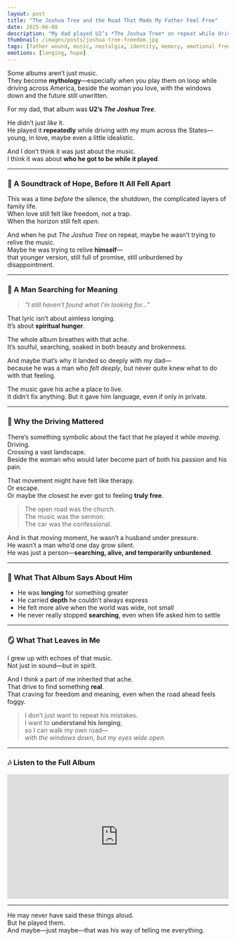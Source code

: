 ```yaml
---
layout: post
title: "The Joshua Tree and the Road That Made My Father Feel Free"
date: 2025-06-08
description: "My dad played U2’s *The Joshua Tree* on repeat while driving through America with my mum. It wasn’t just an album—it was a glimpse into the version of him that still believed in love, freedom, and meaning."
thumbnail: /images/posts/joshua-tree-freedom.jpg
tags: [father wound, music, nostalgia, identity, memory, emotional freedom]
emotions: [longing, hope]
---
```


Some albums aren’t just music.  
They become **mythology**—especially when you play them on loop while driving across America, beside the woman you love, with the windows down and the future still unwritten.

For my dad, that album was **U2’s *The Joshua Tree***.

He didn’t just *like* it.  
He played it **repeatedly** while driving with my mum across the States—young, in love, maybe even a little idealistic.

And I don’t think it was just about the music.  
I think it was about **who he got to be while it played**.

---

### 🌄 A Soundtrack of Hope, Before It All Fell Apart

This was a time *before* the silence, the shutdown, the complicated layers of family life.  
When love still felt like freedom, not a trap.  
When the horizon still felt *open*.

And when he put *The Joshua Tree* on repeat, maybe he wasn’t trying to relive the music.  
Maybe he was trying to relive **himself**—  
that younger version, still full of promise, still unburdened by disappointment.

---

### 🙏 A Man Searching for Meaning

> *“I still haven’t found what I’m looking for…”*

That lyric isn’t about aimless longing.  
It’s about **spiritual hunger**.

The whole album breathes with that ache.  
It’s soulful, searching, soaked in both beauty and brokenness.

And maybe that’s why it landed so deeply with my dad—  
because he was a man who *felt deeply*, but never quite knew what to do with that feeling.

The music gave his ache a place to live.  
It didn’t fix anything. But it gave him language, even if only in private.

---

### 🚗 Why the Driving Mattered

There’s something symbolic about the fact that he played it while *moving*.  
Driving.  
Crossing a vast landscape.  
Beside the woman who would later become part of both his passion and his pain.

That movement might have felt like therapy.  
Or escape.  
Or maybe the closest he ever got to feeling **truly free**.

> The open road was the church.  
> The music was the sermon.  
> The car was the confessional.

And in that moving moment, he wasn’t a husband under pressure.  
He wasn’t a man who’d one day grow silent.  
He was just a person—**searching, alive, and temporarily unburdened**.

---

### 🧠 What That Album Says About Him

- He was **longing** for something greater  
- He carried **depth** he couldn’t always express  
- He felt more alive when the world was wide, not small  
- He never really stopped **searching**, even when life asked him to settle

---

### 🪞 What That Leaves in Me

I grew up with echoes of that music.  
Not just in sound—but in spirit.

And I think a part of me inherited that ache.  
That drive to find something **real**.  
That craving for freedom and meaning, even when the road ahead feels foggy.

> I don’t just want to repeat his mistakes.  
> I want to **understand his longing**,  
> so I can walk my own road—  
> *with the windows down, but my eyes wide open.*

---

### 🎶 Listen to the Full Album

<div style="position: relative; padding-bottom: 56.25%; height: 0; overflow: hidden;">
  <iframe src="https://www.youtube.com/embed/watch?v=sT-n6aEeKh8" frameborder="0" allowfullscreen style="position: absolute; top:0; left: 0; width: 100%; height: 100%;"></iframe>
</div>

---

He may never have said these things aloud.  
But he played them.  
And maybe—just maybe—that was his way of telling me everything.

